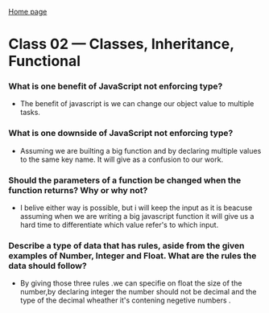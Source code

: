 
[Home page](https://henok-6411.github.io/Reading-notes/)
# Class 02 — Classes, Inheritance, Functional

###  What is one benefit of JavaScript not enforcing type?
* The benefit of javascript is we can change our object value to multiple tasks. 
###  What is one downside of JavaScript not enforcing type?
* Assuming we are builting a big function and by declaring multiple values to the same key name. It will give as a confusion to our work. 
###  Should the parameters of a function be changed when the function returns? Why or why not?
* I belive either way is possible, but i will keep the input as it is beacuse assuming when we are writing a big javascript function it will give us a hard time to differentiate which value refer's to which input.
###  Describe a type of data that has rules, aside from the given examples of Number, Integer and Float. What are the rules the data should follow?
* By giving those three rules .we can specifie on float the size of the number,by declaring integer the number should not be decimal and the type of the decimal wheather it's contening negetive numbers .  
